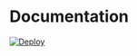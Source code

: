 # Documentation

[![Deploy](https://github.com/insper-riscv/docs/actions/workflows/deploy-docs.yml/badge.svg)](https://github.com/insper-riscv/docs/actions/workflows/deploy-docs.yml)
